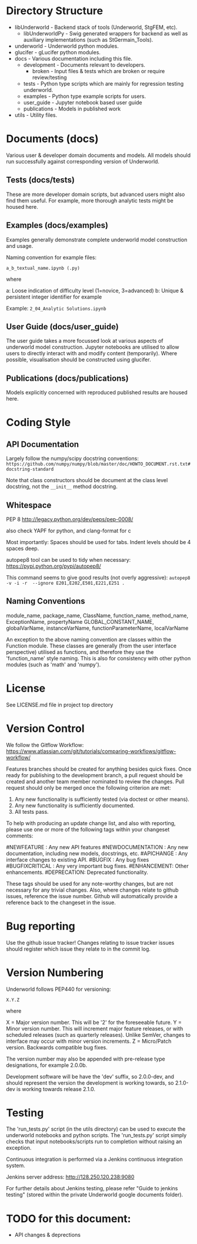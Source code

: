 Directory Structure
===================

   * libUnderworld            - Backend stack of tools (Underworld, StgFEM, etc).
      * libUnderworldPy       - Swig generated wrappers for backend as well as auxiliary implementations (such as StGermain_Tools).
   * underworld               - Underworld python modules.
   * glucifer                 - gLucifer python modules.
   * docs                     - Various documentation including this file.
     * development            - Documents relevant to developers.
       * broken               - Input files & tests which are broken or require review/testing
     * tests                  - Python type scripts which are mainly for regression testing underworld.
     * examples               - Python type example scripts for users.
     * user_guide             - Jupyter notebook based user guide
     * publications           - Models in published work
   * utils                    - Utility files.

Documents (docs)
=========

Various user & developer domain documents and models. All models should run 
successfully against corresponding version of Underworld. 

Tests (docs/tests)
-----
These are more developer domain scripts, but advanced users might also find them useful.
For example, more thorough analytic tests might be housed here.

Examples (docs/examples)
---------
Examples generally demonstrate complete underworld model construction and usage.

Naming convention for example files:

```
a_b_textual_name.ipynb (.py)
```

where

a: Loose indication of difficulty level (1=novice, 3=advanced)
b: Unique & persistent integer identifier for example

Example: `2_04_Analytic Solutions.ipynb`


User Guide (docs/user_guide)
----------
The user guide takes a more focussed look at various aspects of underworld
model construction. Jupyter notebooks are utilised to allow users to directly
interact with and modify content (temporarily). Where possible, visualisation
should be constructed using glucifer.


Publications (docs/publications)
------------ 
Models explicitly concerned with reproduced published results are housed here. 
  


Coding Style
============

API Documentation
-----------------
Largely follow the numpy/scipy docstring conventions:
`https://github.com/numpy/numpy/blob/master/doc/HOWTO_DOCUMENT.rst.txt#docstring-standard`

Note that class constructors should be document at the class level docstring,
not the `__init__` method docstring.


Whitespace
----------
PEP 8
http://legacy.python.org/dev/peps/pep-0008/

also check YAPF for python, and clang-format for c

Most importantly:
Spaces should be used for tabs.
Indent levels should be 4 spaces deep.

autopep8 tool can be used to tidy when necessary:
https://pypi.python.org/pypi/autopep8/

This command seems to give good results (not overly aggressive):
`autopep8 -v -i -r  --ignore E201,E202,E501,E221,E251 .`


Naming Conventions
-----------------
module_name, package_name, ClassName, function_name, method_name, ExceptionName, propertyName
GLOBAL_CONSTANT_NAME, globalVarName, instanceVarName, functionParameterName, localVarName

An exception to the above naming convention are classes within the Function module. These
classes are generally (from the user interface perspective) utilised as functions, and
therefore they use the 'function_name' style naming. This is also for consistency with
other python modules (such as 'math' and 'numpy').


License
=======
See LICENSE.md file in project top directory


Version Control
===============

We follow the Gitflow Workflow:
https://www.atlassian.com/git/tutorials/comparing-workflows/gitflow-workflow/

Features branches should be created for anything besides quick fixes. Once ready for
publishing to the development branch, a pull request should be created and another
team member nominated to review the changes. Pull request should only be merged
once the following criterion are met:
   1. Any new functionality is sufficiently tested (via doctest or other means).
   2. Any new functionality is sufficiently documented.
   3. All tests pass.
   
To help with producing an update change list, and also with reporting, please use 
one or more of the following tags within your changeset comments:

#NEWFEATURE : Any new API features
#NEWDOCUMENTATION : Any new documentation, including new models, docstrings, etc.
#APICHANGE : Any interface changes to existing API. 
#BUGFIX : Any bug fixes
#BUGFIXCRITICAL : Any very important bug fixes. 
#ENHANCEMENT: Other enhancements. 
#DEPRECATION: Deprecated functionality.

These tags should be used for any note-worthy changes, but are not necessary for 
any trivial changes. Also, where changes relate to github issues, reference the 
issue number. Github will automatically provide a reference back to the changeset
in the issue.


Bug reporting
=============

Use the github issue tracker! Changes relating to issue tracker issues should register
which issue they relate to in the commit log.

Version Numbering
=================
Underworld follows PEP440 for versioning:

`X.Y.Z`

where

X = Major version number. This will be '2' for the foreseeable future.
Y = Minor version number. This will increment major feature releases, or with scheduled
    releases (such as quarterly releases).  Unlike SemVer, changes to interface
    may occur with minor version increments.
Z = Micro/Patch version. Backwards compatible bug fixes.

The version number may also be appended with pre-release type designations, for
example 2.0.0b.

Development software will be have the 'dev' suffix, so 2.0.0-dev, and should 
represent the version the development is working towards, so 2.1.0-dev is working
towards release 2.1.0. 

Testing
=======

The 'run_tests.py' script (in the utils directory) can be used to execute the 
underworld notebooks and python scripts. The 'run_tests.py' script simply checks 
that input notebooks/scripts run to completion without raising an exception. 

Continuous integration is performed via a Jenkins continuous integration system.

Jenkins server address:
http://128.250.120.238:9080

For further details about Jenkins testing, please refer "Guide to jenkins 
testing" (stored within the private Underworld google documents folder).


TODO for this document:
======================
* API changes  & deprections
